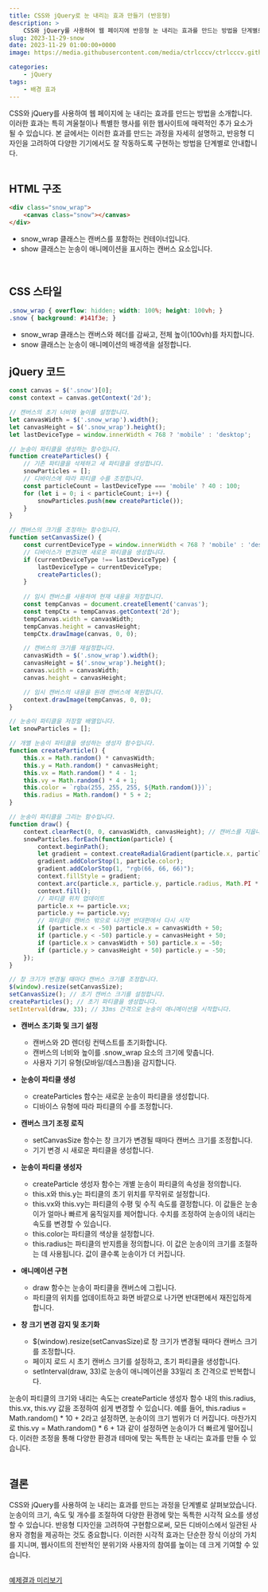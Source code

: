 ```yaml
---
title: CSS와 jQuery로 눈 내리는 효과 만들기 (반응형)
description: >  
    CSS와 jQuery를 사용하여 웹 페이지에 반응형 눈 내리는 효과를 만드는 방법을 단계별로 안내합니다. 눈송이의 크기, 속도, 개수를 조절하는 방법을 포함하여 모든 디바이스에서 일관된 사용자 경험을 제공합니다.
slug: 2023-11-29-snow
date: 2023-11-29 01:00:00+0000
image: https://media.githubusercontent.com/media/ctrlcccv/ctrlcccv.github.io/master/assets/img/post/2023-11-29-snow2.webp

categories:
    - jQuery
tags:
    - 배경 효과
---
```

CSS와 jQuery를 사용하여 웹 페이지에 눈 내리는 효과를 만드는 방법을 소개합니다. 이러한 효과는 특히 겨울철이나 특별한 행사를 위한 웹사이트에 매력적인 추가 요소가 될 수 있습니다. 본 글에서는 이러한 효과를 만드는 과정을 자세히 설명하고, 반응형 디자인을 고려하여 다양한 기기에서도 잘 작동하도록 구현하는 방법을 단계별로 안내합니다.     
<br>

## HTML 구조
```html
<div class="snow_wrap">
    <canvas class="snow"></canvas>
</div>
```
* snow_wrap 클래스는 캔버스를 포함하는 컨테이너입니다.
* show 클래스는 눈송이 애니메이션을 표시하는 캔버스 요소입니다.   
<br>

## CSS 스타일
```css
.snow_wrap { overflow: hidden; width: 100%; height: 100vh; } 
.snow { background: #141f3e; } 
```
* snow_wrap 클래스는 캔버스와 헤더를 감싸고, 전체 높이(100vh)를 차지합니다.
* snow 클래스는 눈송이 애니메이션의 배경색을 설정합니다.  

<script async src="https://pagead2.googlesyndication.com/pagead/js/adsbygoogle.js?client=ca-pub-8535540836842352" crossorigin="anonymous"></script>
<ins class="adsbygoogle"
     style="display:block; text-align:center;"
     data-ad-layout="in-article"
     data-ad-format="fluid"
     data-ad-client="ca-pub-8535540836842352"
     data-ad-slot="2974559225"></ins>
<script>
     (adsbygoogle = window.adsbygoogle || []).push({});
</script>

## jQuery 코드
```js
const canvas = $('.snow')[0];
const context = canvas.getContext('2d');

// 캔버스의 초기 너비와 높이를 설정합니다.
let canvasWidth = $('.snow_wrap').width();
let canvasHeight = $('.snow_wrap').height();
let lastDeviceType = window.innerWidth < 768 ? 'mobile' : 'desktop';

// 눈송이 파티클을 생성하는 함수입니다.
function createParticles() {
    // 기존 파티클을 삭제하고 새 파티클을 생성합니다.
    snowParticles = []; 
    // 디바이스에 따라 파티클 수를 조정합니다.
    const particleCount = lastDeviceType === 'mobile' ? 40 : 100; 
    for (let i = 0; i < particleCount; i++) {
        snowParticles.push(new createParticle());
    }
}

// 캔버스의 크기를 조정하는 함수입니다.
function setCanvasSize() {
    const currentDeviceType = window.innerWidth < 768 ? 'mobile' : 'desktop';
    // 디바이스가 변경되면 새로운 파티클을 생성합니다.
    if (currentDeviceType !== lastDeviceType) {
        lastDeviceType = currentDeviceType;
        createParticles();
    }
    
    // 임시 캔버스를 사용하여 현재 내용을 저장합니다.
    const tempCanvas = document.createElement('canvas');
    const tempCtx = tempCanvas.getContext('2d');
    tempCanvas.width = canvasWidth;
    tempCanvas.height = canvasHeight;
    tempCtx.drawImage(canvas, 0, 0);

    // 캔버스의 크기를 재설정합니다.
    canvasWidth = $('.snow_wrap').width();
    canvasHeight = $('.snow_wrap').height();
    canvas.width = canvasWidth;
    canvas.height = canvasHeight;

    // 임시 캔버스의 내용을 원래 캔버스에 복원합니다.
    context.drawImage(tempCanvas, 0, 0);
}

// 눈송이 파티클을 저장할 배열입니다.
let snowParticles = []; 

// 개별 눈송이 파티클을 생성하는 생성자 함수입니다.
function createParticle() {
    this.x = Math.random() * canvasWidth;
    this.y = Math.random() * canvasHeight;
    this.vx = Math.random() * 4 - 1;
    this.vy = Math.random() * 4 + 1;
    this.color = `rgba(255, 255, 255, ${Math.random()})`;
    this.radius = Math.random() * 5 + 2;
}

// 눈송이 파티클을 그리는 함수입니다.
function draw() {
    context.clearRect(0, 0, canvasWidth, canvasHeight); // 캔버스를 지웁니다.
    snowParticles.forEach(function(particle) {
        context.beginPath();
        let gradient = context.createRadialGradient(particle.x, particle.y, 0, particle.x, particle.y, particle.radius);
        gradient.addColorStop(1, particle.color);
        gradient.addColorStop(1, "rgb(66, 66, 66)");
        context.fillStyle = gradient;
        context.arc(particle.x, particle.y, particle.radius, Math.PI * 2, false);
        context.fill();
        // 파티클 위치 업데이트
        particle.x += particle.vx;
        particle.y += particle.vy;
        // 파티클이 캔버스 밖으로 나가면 반대편에서 다시 시작
        if (particle.x < -50) particle.x = canvasWidth + 50;
        if (particle.y < -50) particle.y = canvasHeight + 50;
        if (particle.x > canvasWidth + 50) particle.x = -50;
        if (particle.y > canvasHeight + 50) particle.y = -50;
    });
}

// 창 크기가 변경될 때마다 캔버스 크기를 조정합니다.
$(window).resize(setCanvasSize);
setCanvasSize(); // 초기 캔버스 크기를 설정합니다.
createParticles(); // 초기 파티클을 생성합니다.
setInterval(draw, 33); // 33ms 간격으로 눈송이 애니메이션을 시작합니다.
```

* **캔버스 초기화 및 크기 설정**  
  * 캔버스와 2D 렌더링 컨텍스트를 초기화합니다.
  * 캔버스의 너비와 높이를 .snow_wrap 요소의 크기에 맞춥니다.
  * 사용자 기기 유형(모바일/데스크톱)을 감지합니다.

* **눈송이 파티클 생성**  
  * createParticles 함수는 새로운 눈송이 파티클을 생성합니다.
  * 디바이스 유형에 따라 파티클의 수를 조정합니다.

* **캔버스 크기 조정 로직**  
  * setCanvasSize 함수는 창 크기가 변경될 때마다 캔버스 크기를 조정합니다.
  * 기기 변경 시 새로운 파티클을 생성합니다.

* **눈송이 파티클 생성자**  
  * createParticle 생성자 함수는 개별 눈송이 파티클의 속성을 정의합니다.
  * this.x와 this.y는 파티클의 초기 위치를 무작위로 설정합니다.
  * this.vx와 this.vy는 파티클의 수평 및 수직 속도를 결정합니다. 이 값들은 눈송이가 얼마나 빠르게 움직일지를 제어합니다. 수치를 조정하여 눈송이의 내리는 속도를 변경할 수 있습니다.
  * this.color는 파티클의 색상을 설정합니다.
  * this.radius는 파티클의 반지름을 정의합니다. 이 값은 눈송이의 크기를 조절하는 데 사용됩니다. 값이 클수록 눈송이가 더 커집니다.

* **애니메이션 구현**  
  * draw 함수는 눈송이 파티클을 캔버스에 그립니다.
  * 파티클의 위치를 업데이트하고 화면 바깥으로 나가면 반대편에서 재진입하게 합니다.

* **창 크기 변경 감지 및 초기화**  
  * $(window).resize(setCanvasSize)로 창 크기가 변경될 때마다 캔버스 크기를 조정합니다.
  * 페이지 로드 시 초기 캔버스 크기를 설정하고, 초기 파티클을 생성합니다.
  * setInterval(draw, 33)로 눈송이 애니메이션을 33밀리 초 간격으로 반복합니다.


눈송이 파티클의 크기와 내리는 속도는 createParticle 생성자 함수 내의 this.radius, this.vx, this.vy 값을 조정하여 쉽게 변경할 수 있습니다. 예를 들어, this.radius = Math.random() * 10 + 2라고 설정하면, 눈송이의 크기 범위가 더 커집니다. 마찬가지로 this.vy = Math.random() * 6 + 1과 같이 설정하면 눈송이가 더 빠르게 떨어집니다. 이러한 조정을 통해 다양한 환경과 테마에 맞는 독특한 눈 내리는 효과를 만들 수 있습니다.   
<br>

## 결론
CSS와 jQuery를 사용하여 눈 내리는 효과를 만드는 과정을 단계별로 살펴보았습니다. 눈송이의 크기, 속도 및 개수를 조절하여 다양한 환경에 맞는 독특한 시각적 요소를 생성할 수 있습니다. 반응형 디자인을 고려하여 구현함으로써, 모든 디바이스에서 일관된 사용자 경험을 제공하는 것도 중요합니다. 이러한 시각적 효과는 단순한 장식 이상의 가치를 지니며, 웹사이트의 전반적인 분위기와 사용자의 참여를 높이는 데 크게 기여할 수 있습니다.  
<br>

<div class="btn_wrap">
    <a target="_blank" href="https://ctrlcccv.github.io/ctrlcccv-demo/2023-11-29-snow/">예제결과 미리보기</a>
</div>